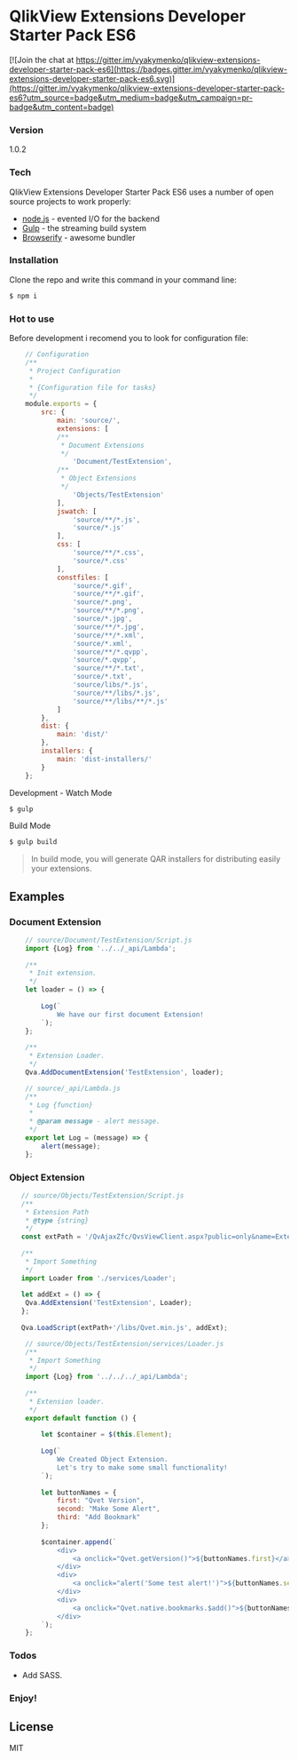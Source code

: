 #  QlikView Extensions Developer Starter Pack ES6

[![Join the chat at https://gitter.im/vyakymenko/qlikview-extensions-developer-starter-pack-es6](https://badges.gitter.im/vyakymenko/qlikview-extensions-developer-starter-pack-es6.svg)](https://gitter.im/vyakymenko/qlikview-extensions-developer-starter-pack-es6?utm_source=badge&utm_medium=badge&utm_campaign=pr-badge&utm_content=badge)

### Version
1.0.2

### Tech

QlikView Extensions Developer Starter Pack ES6 uses a number of open source projects to work properly:

* [node.js] - evented I/O for the backend
* [Gulp] - the streaming build system
* [Browserify] - awesome bundler

### Installation
Clone the repo and write this command in your command line:

```sh
$ npm i
```

### Hot to use

Before development i recomend you to look for configuration file:

```javascript
	// Configuration
	/**
     * Project Configuration
     *
     * {Configuration file for tasks}
     */
    module.exports = {
    	src: {
    		main: 'source/',
    		extensions: [
    		/**
    		 * Document Extensions
    		 */
    			'Document/TestExtension',
    		/**
    		 * Object Extensions
    		 */
    			'Objects/TestExtension'
    		],
    		jswatch: [
    			'source/**/*.js',
    			'source/*.js'
    		],
    		css: [
    			'source/**/*.css',
    			'source/*.css'
    		],
    		constfiles: [
    			'source/*.gif',
    			'source/**/*.gif',
    			'source/*.png',
    			'source/**/*.png',
    			'source/*.jpg',
    			'source/**/*.jpg',
    			'source/**/*.xml',
    			'source/*.xml',
    			'source/**/*.qvpp',
    			'source/*.qvpp',
    			'source/**/*.txt',
    			'source/*.txt',
    			'source/libs/*.js',
    			'source/**/libs/*.js',
    			'source/**/libs/**/*.js'
    		]
    	},
    	dist: {
    		main: 'dist/'
    	},
    	installers: {
    		main: 'dist-installers/'
    	}
    };
```

Development - Watch Mode

```sh
$ gulp
```

Build Mode

```sh
$ gulp build
```

> In build mode, you will generate QAR installers for distributing easily your extensions.

## Examples

### Document Extension

```javascript
    // source/Document/TestExtension/Script.js
    import {Log} from '../../_api/Lambda';
    
    /**
     * Init extension.
     */
    let loader = () => {
    	
    	Log(`
    		We have our first document Extension!
    	`);
    };
    
    /**
     * Extension Loader.
     */
    Qva.AddDocumentExtension('TestExtension', loader);
```

```javascript
    // source/_api/Lambda.js
    /**
     * Log {function}
     *
     * @param message - alert message.
     */
    export let Log = (message) => {
    	alert(message);
    };
```

### Object Extension

```javascript
   // source/Objects/TestExtension/Script.js
   /**
    * Extension Path
    * @type {string}
    */
   const extPath = '/QvAjaxZfc/QvsViewClient.aspx?public=only&name=Extensions/TestExtension';
   
   /**
    * Import Something
    */
   import Loader from './services/Loader';
   
   let addExt = () => {
   	Qva.AddExtension('TestExtension', Loader);
   };
   
   Qva.LoadScript(extPath+'/libs/Qvet.min.js', addExt);
```

```javascript
    // source/Objects/TestExtension/services/Loader.js
    /**
     * Import Something
     */
    import {Log} from '../../../_api/Lambda';
    
    /**
     * Extension loader.
     */
    export default function () {
    
    	let $container = $(this.Element);
    
    	Log(`
    		We Created Object Extension.
    		Let's try to make some small functionality!
    	`);
    
    	let buttonNames = {
    		first: "Qvet Version",
    		second: "Make Some Alert",
    		third: "Add Bookmark"
    	};
    
    	$container.append(`
    		<div>
    			<a onclick="Qvet.getVersion()">${buttonNames.first}</a>
    		</div>
    		<div>
    			<a onclick="alert('Some test alert!')">${buttonNames.second}</a>
    		</div>
    		<div>
    			<a onclick="Qvet.native.bookmarks.$add()">${buttonNames.third}</a>
    		</div>
    	`);
    };
```

### Todos
 - Add SASS.

### Enjoy!

License
----

MIT


   [node.js]: <https://nodejs.org>
   [Gulp]: <http://gulpjs.com>
   [Browserify]: <http://browserify.org/>
